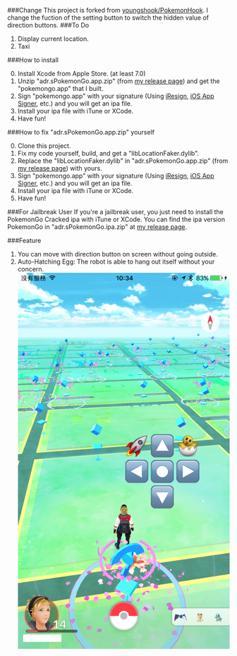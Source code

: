 ###Change
This project is forked from [youngshook/PokemonHook](https://github.com/youngshook/PokemonHook). I change the fuction of the setting button to switch the hidden value of direction buttons.
###To Do
1. Display current location.
2. Taxi

###How to install 

0. Install Xcode from Apple Store. (at least 7.0)
1. Unzip "adr.sPokemonGo.app.zip" (from [my release page](https://github.com/aaaddress1/PokemonHook/releases)) and get the "pokemongo.app" that I built.
2. Sign "pokemongo.app" with your signature (Using [iResign](https://github.com/maciekish/iReSign), [iOS App Signer](https://dantheman827.github.io/ios-app-signer/), etc.) and you will get an ipa file.
3. Install your ipa file with iTune or XCode.
4. Have fun!

###How to fix "adr.sPokemonGo.app.zip" yourself

0. Clone this project.
1. Fix my code yourself, build, and get a "libLocationFaker.dylib".
2. Replace the "libLocationFaker.dylib" in "adr.sPokemonGo.app.zip" (from [my release page](https://github.com/aaaddress1/PokemonHook/releases)) with yours.
3. Sign "pokemongo.app" with your signature (Using [iResign](https://github.com/maciekish/iReSign), [iOS App Signer](https://dantheman827.github.io/ios-app-signer/), etc.) and you will get an ipa file.
4. Install your ipa file with iTune or XCode.
5. Have fun!

###For Jailbreak User
If you're a jailbreak user, you just need to install the PokemonGo Cracked ipa with iTune or XCode. You can find the ipa version PokemonGo in "adr.sPokemonGo.ipa.zip" at [my release page](https://github.com/aaaddress1/PokemonHook/releases).

###Feature
1. You can move with direction button on screen without going outside.
2. Auto-Hatching Egg: The robot is able to hang out itself without your concern.
![Demo.png](Demo.PNG)
